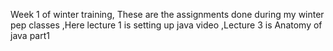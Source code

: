 Week 1 of winter training,
These are the assignments done during my winter pep classes
,Here lecture 1 is setting up java video
,Lecture 3 is Anatomy of java part1
